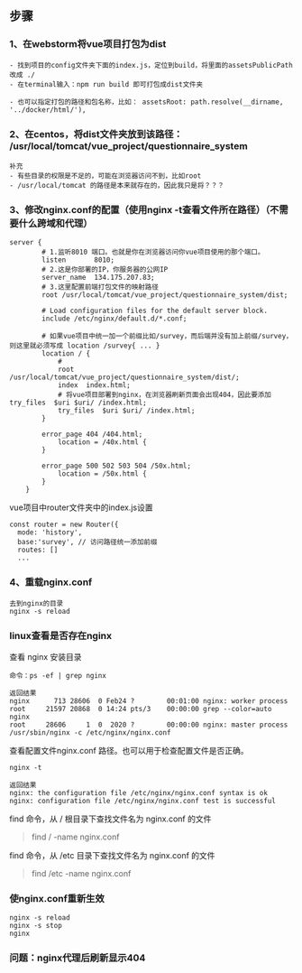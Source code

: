
## 步骤

### 1、在webstorm将vue项目打包为dist

```text
- 找到项目的config文件夹下面的index.js，定位到build，将里面的assetsPublicPath改成 ./
- 在terminal输入：npm run build 即可打包成dist文件夹 

- 也可以指定打包的路径和包名称，比如： assetsRoot: path.resolve(__dirname, '../docker/html/'),

```

### 2、在centos，将dist文件夹放到该路径：  /usr/local/tomcat/vue_project/questionnaire_system

```text
补充
- 有些目录的权限是不足的，可能在浏览器访问不到，比如root
- /usr/local/tomcat 的路径是本来就存在的，因此我只是将？？？
```

### 3、修改nginx.conf的配置（使用nginx -t查看文件所在路径）（不需要什么跨域和代理）
```text
server {
        # 1.监听8010 端口。也就是你在浏览器访问你vue项目使用的那个端口。
        listen       8010;
        # 2.这是你部署的IP，你服务器的公网IP
        server_name  134.175.207.83;
        # 3.这里配置前端打包文件的映射路径
        root /usr/local/tomcat/vue_project/questionnaire_system/dist; 

        # Load configuration files for the default server block.
        include /etc/nginx/default.d/*.conf;

        # 如果vue项目中统一加一个前缀比如/survey，而后端并没有加上前缀/survey，则这里就必须写成 location /survey{ ... }
        location / {
            # 
            root   /usr/local/tomcat/vue_project/questionnaire_system/dist/;
            index  index.html;
            # 将vue项目部署到nginx，在浏览器刷新页面会出现404，因此要添加 try_files  $uri $uri/ /index.html;
            try_files  $uri $uri/ /index.html;
        }
		
        error_page 404 /404.html;
            location = /40x.html {
        }

        error_page 500 502 503 504 /50x.html;
            location = /50x.html {
        }
    }

```

vue项目中router文件夹中的index.js设置
```text
const router = new Router({
  mode: 'history',
  base:'survey', // 访问路径统一添加前缀
  routes: []
  ...
```


### 4、重载nginx.conf
```text
去到nginx的目录
nginx -s reload
```

### linux查看是否存在nginx

查看 nginx 安装目录
```text
命令：ps -ef | grep nginx

返回结果
nginx      713 28606  0 Feb24 ?        00:01:00 nginx: worker process
root     21597 20868  0 14:24 pts/3    00:00:00 grep --color=auto nginx
root     28606     1  0  2020 ?        00:00:00 nginx: master process /usr/sbin/nginx -c /etc/nginx/nginx.conf
```

查看配置文件nginx.conf 路径。也可以用于检查配置文件是否正确。
```text
nginx -t

返回结果
nginx: the configuration file /etc/nginx/nginx.conf syntax is ok
nginx: configuration file /etc/nginx/nginx.conf test is successful
```

find 命令，从 / 根目录下查找文件名为 nginx.conf 的文件
> find / -name nginx.conf


find 命令，从 /etc 目录下查找文件名为 nginx.conf 的文件
> find /etc -name nginx.conf


### 使nginx.conf重新生效

```text
nginx -s reload
nginx -s stop
nginx
```

### 问题：nginx代理后刷新显示404












